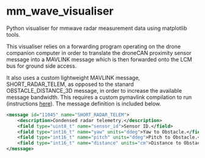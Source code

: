 # mm_wave_visualiser
Python visualiser for mmwave radar measurement data using matplotlib tools.

This visualiser relies on a forwarding program operating on the drone companion computer in order to translate the droneCAN proximity sensor message into a MAVLINK message which is then forwarded onto the LCM bus for ground side access.

It also uses a custom lightweight MAVLINK message, SHORT_RADAR_TELEM, as opposed to the stanard OBSTACLE_DISTANCE_3D message, in order to increase the available message bandwidth. This requires a custom pymavlink compilation to run (instructions [here](https://ardupilot.org/dev/docs/code-overview-adding-a-new-mavlink-message.html)). The message definition is included below.

```xml
<message id="11045" name="SHORT_RADAR_TELEM">
    <description>Condensed radar telemetry.</description>
    <field type="uint8_t" name="sensor_id">Sensor ID.</field>
    <field type="int16_t" name="yaw" units="ddeg">Yaw to Obstacle.</field>
    <field type="int16_t" name="pitch" units="ddeg">Pitch to Obstacle.</field>
    <field type="int16_t" name="distance" units="cm">Distance to Obstacle.</field>
</message>
```
